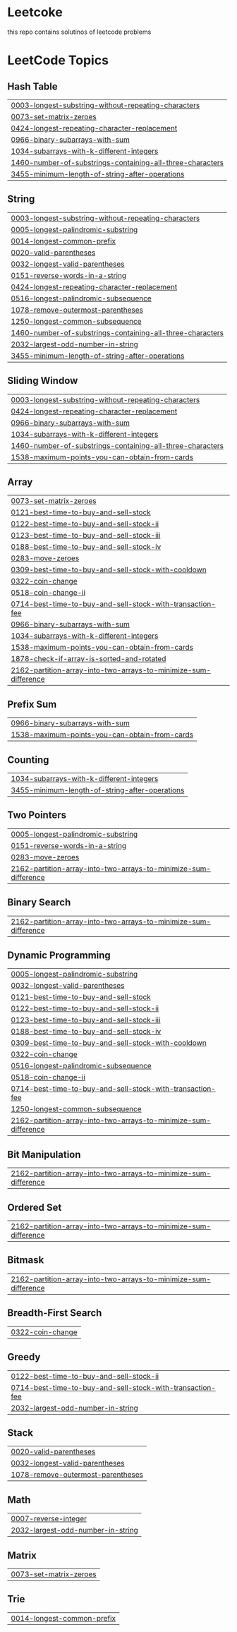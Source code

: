# Leetcoke
this repo contains solutinos of leetcode problems 

<!---LeetCode Topics Start-->
# LeetCode Topics
## Hash Table
|  |
| ------- |
| [0003-longest-substring-without-repeating-characters](https://github.com/gaurav-joshi69/Leetcoke/tree/master/0003-longest-substring-without-repeating-characters) |
| [0073-set-matrix-zeroes](https://github.com/gaurav-joshi69/Leetcoke/tree/master/0073-set-matrix-zeroes) |
| [0424-longest-repeating-character-replacement](https://github.com/gaurav-joshi69/Leetcoke/tree/master/0424-longest-repeating-character-replacement) |
| [0966-binary-subarrays-with-sum](https://github.com/gaurav-joshi69/Leetcoke/tree/master/0966-binary-subarrays-with-sum) |
| [1034-subarrays-with-k-different-integers](https://github.com/gaurav-joshi69/Leetcoke/tree/master/1034-subarrays-with-k-different-integers) |
| [1460-number-of-substrings-containing-all-three-characters](https://github.com/gaurav-joshi69/Leetcoke/tree/master/1460-number-of-substrings-containing-all-three-characters) |
| [3455-minimum-length-of-string-after-operations](https://github.com/gaurav-joshi69/Leetcoke/tree/master/3455-minimum-length-of-string-after-operations) |
## String
|  |
| ------- |
| [0003-longest-substring-without-repeating-characters](https://github.com/gaurav-joshi69/Leetcoke/tree/master/0003-longest-substring-without-repeating-characters) |
| [0005-longest-palindromic-substring](https://github.com/gaurav-joshi69/Leetcoke/tree/master/0005-longest-palindromic-substring) |
| [0014-longest-common-prefix](https://github.com/gaurav-joshi69/Leetcoke/tree/master/0014-longest-common-prefix) |
| [0020-valid-parentheses](https://github.com/gaurav-joshi69/Leetcoke/tree/master/0020-valid-parentheses) |
| [0032-longest-valid-parentheses](https://github.com/gaurav-joshi69/Leetcoke/tree/master/0032-longest-valid-parentheses) |
| [0151-reverse-words-in-a-string](https://github.com/gaurav-joshi69/Leetcoke/tree/master/0151-reverse-words-in-a-string) |
| [0424-longest-repeating-character-replacement](https://github.com/gaurav-joshi69/Leetcoke/tree/master/0424-longest-repeating-character-replacement) |
| [0516-longest-palindromic-subsequence](https://github.com/gaurav-joshi69/Leetcoke/tree/master/0516-longest-palindromic-subsequence) |
| [1078-remove-outermost-parentheses](https://github.com/gaurav-joshi69/Leetcoke/tree/master/1078-remove-outermost-parentheses) |
| [1250-longest-common-subsequence](https://github.com/gaurav-joshi69/Leetcoke/tree/master/1250-longest-common-subsequence) |
| [1460-number-of-substrings-containing-all-three-characters](https://github.com/gaurav-joshi69/Leetcoke/tree/master/1460-number-of-substrings-containing-all-three-characters) |
| [2032-largest-odd-number-in-string](https://github.com/gaurav-joshi69/Leetcoke/tree/master/2032-largest-odd-number-in-string) |
| [3455-minimum-length-of-string-after-operations](https://github.com/gaurav-joshi69/Leetcoke/tree/master/3455-minimum-length-of-string-after-operations) |
## Sliding Window
|  |
| ------- |
| [0003-longest-substring-without-repeating-characters](https://github.com/gaurav-joshi69/Leetcoke/tree/master/0003-longest-substring-without-repeating-characters) |
| [0424-longest-repeating-character-replacement](https://github.com/gaurav-joshi69/Leetcoke/tree/master/0424-longest-repeating-character-replacement) |
| [0966-binary-subarrays-with-sum](https://github.com/gaurav-joshi69/Leetcoke/tree/master/0966-binary-subarrays-with-sum) |
| [1034-subarrays-with-k-different-integers](https://github.com/gaurav-joshi69/Leetcoke/tree/master/1034-subarrays-with-k-different-integers) |
| [1460-number-of-substrings-containing-all-three-characters](https://github.com/gaurav-joshi69/Leetcoke/tree/master/1460-number-of-substrings-containing-all-three-characters) |
| [1538-maximum-points-you-can-obtain-from-cards](https://github.com/gaurav-joshi69/Leetcoke/tree/master/1538-maximum-points-you-can-obtain-from-cards) |
## Array
|  |
| ------- |
| [0073-set-matrix-zeroes](https://github.com/gaurav-joshi69/Leetcoke/tree/master/0073-set-matrix-zeroes) |
| [0121-best-time-to-buy-and-sell-stock](https://github.com/gaurav-joshi69/Leetcoke/tree/master/0121-best-time-to-buy-and-sell-stock) |
| [0122-best-time-to-buy-and-sell-stock-ii](https://github.com/gaurav-joshi69/Leetcoke/tree/master/0122-best-time-to-buy-and-sell-stock-ii) |
| [0123-best-time-to-buy-and-sell-stock-iii](https://github.com/gaurav-joshi69/Leetcoke/tree/master/0123-best-time-to-buy-and-sell-stock-iii) |
| [0188-best-time-to-buy-and-sell-stock-iv](https://github.com/gaurav-joshi69/Leetcoke/tree/master/0188-best-time-to-buy-and-sell-stock-iv) |
| [0283-move-zeroes](https://github.com/gaurav-joshi69/Leetcoke/tree/master/0283-move-zeroes) |
| [0309-best-time-to-buy-and-sell-stock-with-cooldown](https://github.com/gaurav-joshi69/Leetcoke/tree/master/0309-best-time-to-buy-and-sell-stock-with-cooldown) |
| [0322-coin-change](https://github.com/gaurav-joshi69/Leetcoke/tree/master/0322-coin-change) |
| [0518-coin-change-ii](https://github.com/gaurav-joshi69/Leetcoke/tree/master/0518-coin-change-ii) |
| [0714-best-time-to-buy-and-sell-stock-with-transaction-fee](https://github.com/gaurav-joshi69/Leetcoke/tree/master/0714-best-time-to-buy-and-sell-stock-with-transaction-fee) |
| [0966-binary-subarrays-with-sum](https://github.com/gaurav-joshi69/Leetcoke/tree/master/0966-binary-subarrays-with-sum) |
| [1034-subarrays-with-k-different-integers](https://github.com/gaurav-joshi69/Leetcoke/tree/master/1034-subarrays-with-k-different-integers) |
| [1538-maximum-points-you-can-obtain-from-cards](https://github.com/gaurav-joshi69/Leetcoke/tree/master/1538-maximum-points-you-can-obtain-from-cards) |
| [1878-check-if-array-is-sorted-and-rotated](https://github.com/gaurav-joshi69/Leetcoke/tree/master/1878-check-if-array-is-sorted-and-rotated) |
| [2162-partition-array-into-two-arrays-to-minimize-sum-difference](https://github.com/gaurav-joshi69/Leetcoke/tree/master/2162-partition-array-into-two-arrays-to-minimize-sum-difference) |
## Prefix Sum
|  |
| ------- |
| [0966-binary-subarrays-with-sum](https://github.com/gaurav-joshi69/Leetcoke/tree/master/0966-binary-subarrays-with-sum) |
| [1538-maximum-points-you-can-obtain-from-cards](https://github.com/gaurav-joshi69/Leetcoke/tree/master/1538-maximum-points-you-can-obtain-from-cards) |
## Counting
|  |
| ------- |
| [1034-subarrays-with-k-different-integers](https://github.com/gaurav-joshi69/Leetcoke/tree/master/1034-subarrays-with-k-different-integers) |
| [3455-minimum-length-of-string-after-operations](https://github.com/gaurav-joshi69/Leetcoke/tree/master/3455-minimum-length-of-string-after-operations) |
## Two Pointers
|  |
| ------- |
| [0005-longest-palindromic-substring](https://github.com/gaurav-joshi69/Leetcoke/tree/master/0005-longest-palindromic-substring) |
| [0151-reverse-words-in-a-string](https://github.com/gaurav-joshi69/Leetcoke/tree/master/0151-reverse-words-in-a-string) |
| [0283-move-zeroes](https://github.com/gaurav-joshi69/Leetcoke/tree/master/0283-move-zeroes) |
| [2162-partition-array-into-two-arrays-to-minimize-sum-difference](https://github.com/gaurav-joshi69/Leetcoke/tree/master/2162-partition-array-into-two-arrays-to-minimize-sum-difference) |
## Binary Search
|  |
| ------- |
| [2162-partition-array-into-two-arrays-to-minimize-sum-difference](https://github.com/gaurav-joshi69/Leetcoke/tree/master/2162-partition-array-into-two-arrays-to-minimize-sum-difference) |
## Dynamic Programming
|  |
| ------- |
| [0005-longest-palindromic-substring](https://github.com/gaurav-joshi69/Leetcoke/tree/master/0005-longest-palindromic-substring) |
| [0032-longest-valid-parentheses](https://github.com/gaurav-joshi69/Leetcoke/tree/master/0032-longest-valid-parentheses) |
| [0121-best-time-to-buy-and-sell-stock](https://github.com/gaurav-joshi69/Leetcoke/tree/master/0121-best-time-to-buy-and-sell-stock) |
| [0122-best-time-to-buy-and-sell-stock-ii](https://github.com/gaurav-joshi69/Leetcoke/tree/master/0122-best-time-to-buy-and-sell-stock-ii) |
| [0123-best-time-to-buy-and-sell-stock-iii](https://github.com/gaurav-joshi69/Leetcoke/tree/master/0123-best-time-to-buy-and-sell-stock-iii) |
| [0188-best-time-to-buy-and-sell-stock-iv](https://github.com/gaurav-joshi69/Leetcoke/tree/master/0188-best-time-to-buy-and-sell-stock-iv) |
| [0309-best-time-to-buy-and-sell-stock-with-cooldown](https://github.com/gaurav-joshi69/Leetcoke/tree/master/0309-best-time-to-buy-and-sell-stock-with-cooldown) |
| [0322-coin-change](https://github.com/gaurav-joshi69/Leetcoke/tree/master/0322-coin-change) |
| [0516-longest-palindromic-subsequence](https://github.com/gaurav-joshi69/Leetcoke/tree/master/0516-longest-palindromic-subsequence) |
| [0518-coin-change-ii](https://github.com/gaurav-joshi69/Leetcoke/tree/master/0518-coin-change-ii) |
| [0714-best-time-to-buy-and-sell-stock-with-transaction-fee](https://github.com/gaurav-joshi69/Leetcoke/tree/master/0714-best-time-to-buy-and-sell-stock-with-transaction-fee) |
| [1250-longest-common-subsequence](https://github.com/gaurav-joshi69/Leetcoke/tree/master/1250-longest-common-subsequence) |
| [2162-partition-array-into-two-arrays-to-minimize-sum-difference](https://github.com/gaurav-joshi69/Leetcoke/tree/master/2162-partition-array-into-two-arrays-to-minimize-sum-difference) |
## Bit Manipulation
|  |
| ------- |
| [2162-partition-array-into-two-arrays-to-minimize-sum-difference](https://github.com/gaurav-joshi69/Leetcoke/tree/master/2162-partition-array-into-two-arrays-to-minimize-sum-difference) |
## Ordered Set
|  |
| ------- |
| [2162-partition-array-into-two-arrays-to-minimize-sum-difference](https://github.com/gaurav-joshi69/Leetcoke/tree/master/2162-partition-array-into-two-arrays-to-minimize-sum-difference) |
## Bitmask
|  |
| ------- |
| [2162-partition-array-into-two-arrays-to-minimize-sum-difference](https://github.com/gaurav-joshi69/Leetcoke/tree/master/2162-partition-array-into-two-arrays-to-minimize-sum-difference) |
## Breadth-First Search
|  |
| ------- |
| [0322-coin-change](https://github.com/gaurav-joshi69/Leetcoke/tree/master/0322-coin-change) |
## Greedy
|  |
| ------- |
| [0122-best-time-to-buy-and-sell-stock-ii](https://github.com/gaurav-joshi69/Leetcoke/tree/master/0122-best-time-to-buy-and-sell-stock-ii) |
| [0714-best-time-to-buy-and-sell-stock-with-transaction-fee](https://github.com/gaurav-joshi69/Leetcoke/tree/master/0714-best-time-to-buy-and-sell-stock-with-transaction-fee) |
| [2032-largest-odd-number-in-string](https://github.com/gaurav-joshi69/Leetcoke/tree/master/2032-largest-odd-number-in-string) |
## Stack
|  |
| ------- |
| [0020-valid-parentheses](https://github.com/gaurav-joshi69/Leetcoke/tree/master/0020-valid-parentheses) |
| [0032-longest-valid-parentheses](https://github.com/gaurav-joshi69/Leetcoke/tree/master/0032-longest-valid-parentheses) |
| [1078-remove-outermost-parentheses](https://github.com/gaurav-joshi69/Leetcoke/tree/master/1078-remove-outermost-parentheses) |
## Math
|  |
| ------- |
| [0007-reverse-integer](https://github.com/gaurav-joshi69/Leetcoke/tree/master/0007-reverse-integer) |
| [2032-largest-odd-number-in-string](https://github.com/gaurav-joshi69/Leetcoke/tree/master/2032-largest-odd-number-in-string) |
## Matrix
|  |
| ------- |
| [0073-set-matrix-zeroes](https://github.com/gaurav-joshi69/Leetcoke/tree/master/0073-set-matrix-zeroes) |
## Trie
|  |
| ------- |
| [0014-longest-common-prefix](https://github.com/gaurav-joshi69/Leetcoke/tree/master/0014-longest-common-prefix) |
<!---LeetCode Topics End-->